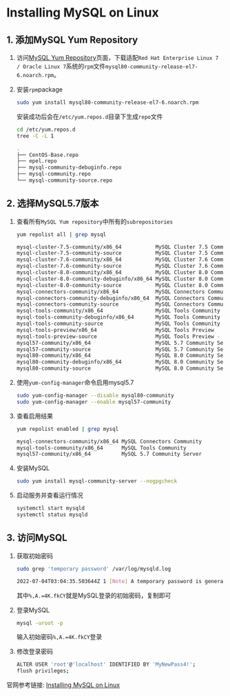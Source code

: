 # Installing MySQL on Linux

## 1. 添加MySQL Yum Repository

1. 访问[MySQL Yum Repository](https://dev.mysql.com/downloads/repo/yum/)页面，下载适配`Red Hat Enterprise Linux 7 / Oracle Linux 7`系统的`rpm`文件`mysql80-community-release-el7-6.noarch.rpm`。

2. 安装`rpm`package

   ```sh
   sudo yum install mysql80-community-release-el7-6.noarch.rpm
   ```

   安装成功后会在`/etc/yum.repos.d`目录下生成`repo`文件

   ```sh
   cd /etc/yum.repos.d
   tree -C -L 1
   ```

   ```sh
   .
   ├── CentOS-Base.repo
   ├── epel.repo
   ├── mysql-community-debuginfo.repo
   ├── mysql-community.repo
   └── mysql-community-source.repo
   ```



## 2. 选择MySQL5.7版本

1. 查看所有`MySQL Yum repository`中所有的`subrepositories`

   ```sh
   yum repolist all | grep mysql
   ```

   ```sh
   mysql-cluster-7.5-community/x86_64           MySQL Cluster 7.5 Comm 禁用
   mysql-cluster-7.5-community-source           MySQL Cluster 7.5 Comm 禁用
   mysql-cluster-7.6-community/x86_64           MySQL Cluster 7.6 Comm 禁用
   mysql-cluster-7.6-community-source           MySQL Cluster 7.6 Comm 禁用
   mysql-cluster-8.0-community/x86_64           MySQL Cluster 8.0 Comm 禁用
   mysql-cluster-8.0-community-debuginfo/x86_64 MySQL Cluster 8.0 Comm 禁用
   mysql-cluster-8.0-community-source           MySQL Cluster 8.0 Comm 禁用
   mysql-connectors-community/x86_64            MySQL Connectors Commu 启用:    192
   mysql-connectors-community-debuginfo/x86_64  MySQL Connectors Commu 禁用
   mysql-connectors-community-source            MySQL Connectors Commu 禁用
   mysql-tools-community/x86_64                 MySQL Tools Community  启用:     90
   mysql-tools-community-debuginfo/x86_64       MySQL Tools Community  禁用
   mysql-tools-community-source                 MySQL Tools Community  禁用
   mysql-tools-preview/x86_64                   MySQL Tools Preview    禁用
   mysql-tools-preview-source                   MySQL Tools Preview -  禁用
   mysql57-community/x86_64                     MySQL 5.7 Community Se 禁用
   mysql57-community-source                     MySQL 5.7 Community Se 禁用
   mysql80-community/x86_64                     MySQL 8.0 Community Se 启用:    343
   mysql80-community-debuginfo/x86_64           MySQL 8.0 Community Se 禁用
   mysql80-community-source                     MySQL 8.0 Community Se 禁用
   ```

2. 使用`yum-config-manager`命令启用mysql5.7

   ```sh
   sudo yum-config-manager --disable mysql80-community
   sudo yum-config-manager --enable mysql57-community
   ```

3. 查看启用结果

   ```sh
   yum repolist enabled | grep mysql
   ```

   ```sh
   mysql-connectors-community/x86_64 MySQL Connectors Community                 192
   mysql-tools-community/x86_64      MySQL Tools Community                       90
   mysql57-community/x86_64          MySQL 5.7 Community Server                 584
   ```

4. 安装MySQL

   ```sh
   sudo yum install mysql-community-server --nogpgcheck
   ```

5. 启动服务并查看运行情况

   ```sh
   systemctl start mysqld
   systemctl status mysqld
   ```

   

## 3. 访问MySQL

1. 获取初始密码

   ```sh
   sudo grep 'temporary password' /var/log/mysqld.log
   ```

   ```sh
   2022-07-04T03:04:35.503644Z 1 [Note] A temporary password is generated for root@localhost: %,A.=4K.fkCY
   ```

   其中`%,A.=4K.fkCY`就是MySQL登录的初始密码，复制即可

2. 登录MySQL

   ```sh
   mysql -uroot -p
   ```

   输入初始密码`%,A.=4K.fkCY`登录

3. 修改登录密码

   ```sh
   ALTER USER 'root'@'localhost' IDENTIFIED BY 'MyNewPass4!';
   flush privileges;
   ```

   



官网参考链接: [Installing MySQL on Linux](https://dev.mysql.com/doc/refman/8.0/en/linux-installation-yum-repo.html)